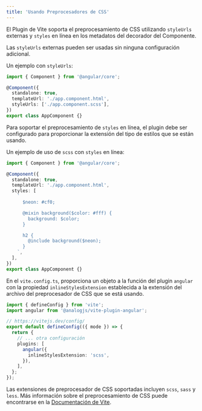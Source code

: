 ```yaml
---
title: 'Usando Preprocesadores de CSS'
---
```


El Plugin de Vite soporta el preprocesamiento de CSS utilizando `styleUrls` externas y `styles` en línea en los metadatos del decorador del Componente.

Las `styleUrls` externas pueden ser usadas sin ninguna configuración adicional.

Un ejemplo con `styleUrls`:

```ts
import { Component } from '@angular/core';

@Component({
  standalone: true,
  templateUrl: './app.component.html',
  styleUrls: ['./app.component.scss'],
})
export class AppComponent {}
```

Para soportar el preprocesamiento de `styles` en línea, el plugin debe ser configurado para proporcionar la extensión del tipo de estilos que se están usando.

Un ejemplo de uso de `scss` con `styles` en línea:

```ts
import { Component } from '@angular/core';

@Component({
  standalone: true,
  templateUrl: './app.component.html',
  styles: [
    `
      $neon: #cf0;

      @mixin background($color: #fff) {
        background: $color;
      }

      h2 {
        @include background($neon);
      }
    `,
  ],
})
export class AppComponent {}
```

En el `vite.config.ts`, proporciona un objeto a la función del plugin `angular` con la propiedad `inlineStylesExtension` establecida a la extensión del archivo del preprocesador de CSS que se está usando.

```ts
import { defineConfig } from 'vite';
import angular from '@analogjs/vite-plugin-angular';

// https://vitejs.dev/config/
export default defineConfig(({ mode }) => {
  return {
    // ... otra configuración
    plugins: [
      angular({
        inlineStylesExtension: 'scss',
      }),
    ],
  };
});
```

Las extensiones de preprocesador de CSS soportadas incluyen `scss`, `sass` y `less`. Más información sobre el preprocesamiento de CSS puede encontrarse en la [Documentación de Vite](https://vitejs.dev/guide/features.html#css-pre-processors).

